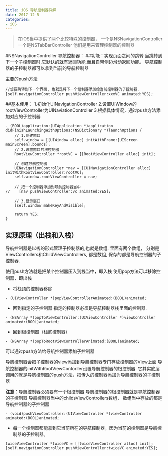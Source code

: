 ```yaml
---
title: iOS 导航控制器详解
date: 2017-12-5
categories:
- iOS
---
```

>在iOS当中提供了两个比较特殊的控制器，
一个是NSNavigationController
一个是NSTabBarController
他们是用来管理控制器的控制器

#NSNavigationController 导航控制器：
##功能：实现页面之间的跳转
当跳转到下一个子控制器时,它默认的就有返回功能,而且自带侧边滑动返回功能。
导航控制器的子控制器都可以拿到当前的导航控制器

主要的push方法

```objc
//想要跳转到下一个界面, 也就是将下一个控制器添加给当前控制器的子控制器.
[self.navigationController pushViewController:xxxVC animated:YES];
```

##基本使用：
1.初始化UINavigationController
2.设置UIWindow的rootViewController为UINaviationController
3.根据具体情况，通过push方法添加对应的子控制器

```objc
- (BOOL)application:(UIApplication *)application didFinishLaunchingWithOptions:(NSDictionary *)launchOptions {
    // 1.创建窗口
    self.window = [[UIWindow alloc] initWithFrame:[UIScreen mainScreen].bounds];
    // 2.设置窗口的根控制器
    RootViewController *rootVC = [[RootViewController alloc] init];

    // 创建导航控制器
    UINavigationController *nav = [[UINavigationController alloc] initWithRootViewController:rootVC];
    self.window.rootViewController = nav;

    // 把一个控制器添加到导航控制器当中
//    [nav pushViewController:vc animated:YES];

    // 3.显示窗口
    [self.window makeKeyAndVisible];

    return YES;
}
```

## 实现原理（出栈和入栈）
导航控制器是以栈的形式管理子控制器的,也就是数组.
里面有两个数组，
分别是ViewControllers和ChildViewControllers, 都是数组, 保存的都是导航控制器的子控制器.

使用push方法就是把某个控制器压入到栈当中，即入栈
使用pop方法可以移除控制器，即出栈

- 将栈顶的控制器移除

```objc
- (UIViewController *)popViewControllerAnimated:(BOOL)animated;
```

- 回到指定的子控制器
指定的控制器必须是导航控制器栈里面的控制器.

```objc
- (NSArray *)popToViewController:(UIViewController *)viewController animated:(BOOL)animated;
```

- 回到根控制器（栈底控制器）

```objc
- (NSArray *)popToRootViewControllerAnimated:(BOOL)animated;
```

可以通过push方法给导航控制器添加子控制器

导航控制器会把子控制器的view添加到导航控制器专门存放控制器的View上面
导航控制器的initWithRootViewContorller设置导航控制器的根控制器.
它其实底层调用的就是导航控制器的push方法，把传入的控制器添加为导航控制器的子控制器

**注意**：导航控制器必须要有一个根控制器
导航控制器的根控制器就是导航控制器的子控制器
导航控制器当中的childsViewControllers数组，
数组当中存放的都是导航控制器的子控制器

```push
- (void)pushViewController:(UIViewController *)viewController animated:(BOOL)animated;
```

- 每一个控制器都能拿到它当前所在的导航控制器，因为当前的控制器是导航控制器的子控制器。

```navigation
twiceViewController *twiceVC = [[twiceViewController alloc] init]; [self.navigationController pushViewController:twiceVC animated:YES];
```
